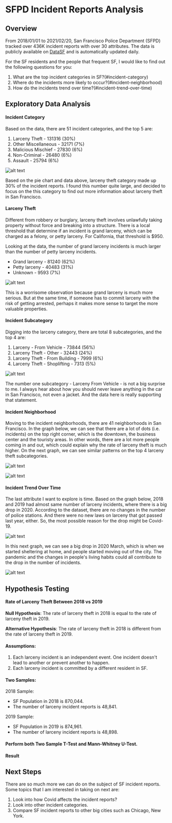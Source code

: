 # SFPD Incident Reports Analysis

## Overview
From 2018/01/01 to 2021/02/20, San Francisco Police Department (SFPD) tracked over 436K incident reports with over 30 attributes. The data is publicly available on [DataSF](https://data.sfgov.org/Public-Safety/Police-Department-Incident-Reports-2018-to-Present/wg3w-h783) and is automatically updated daily.

For the SF residents and the people that frequent SF, I would like to find out the following questions for you:
1. What are the top incident categories in SF?(#incident-category)
2. Where do the incidents more likely to occur?(#incident-neighborhood)
3. How do the incidents trend over time?(#incident-trend-over-time)


## Exploratory Data Analysis
#### Incident Category
Based on the data, there are 51 incident categories, and the top 5 are:
1. Larceny Theft - 131316 (30%)
2. Other Miscellaneous - 32171 (7%)
3. Malicious Mischief - 27830 (6%)
4. Non-Criminal - 26480 (6%)
5. Assault - 25794 (6%)

![alt text](https://github.com/yenholaivy/SFPD-Incident-Reports-Analysis/blob/main/img/incident-category-pie.png)
 
Based on the pie chart and data above, larceny theft category made up 30% of the incident reports. I found this number quite large, and decided to focus on the this category to find out more information about larceny theft in San Francisco.


#### Larceny Theft
Different from robbery or burglary, larceny theft involves unlawfully taking property without force and breaking into a structure. There is a local threshold that determine if an incident is grand larceny, which can be charged as a felony, or petty larceny. For California, that threshold is $950.

Looking at the data, the number of grand larceny incidents is much larger than the number of petty larceny incidents.
- Grand larceny - 81240 (62%)
- Petty larceny - 40483 (31%)
- Unknown - 9593 (7%)

![alt text](https://github.com/yenholaivy/SFPD-Incident-Reports-Analysis/blob/main/img/larceny-amount-bar.png)

This is a worrisome observation because grand larceny is much more serious. But at the same time, if someone has to commit larceny with the risk of getting arrested, perhaps it makes more sense to target the more valuable properties. 


#### Incident Subcategory
Digging into the larceny category, there are total 8 subcategories, and the top 4 are:
1. Larceny - From Vehicle - 73844 (56%)
2. Larceny Theft - Other - 32443 (24%)
3. Larceny Theft - From Building - 7999 (6%)
4. Larceny Theft - Shoplifting - 7313 (5%)

![alt text](https://github.com/yenholaivy/SFPD-Incident-Reports-Analysis/blob/main/img/larceny-subcat-pie.png)

The number one subcategory - Larceny From Vehicle - is not a big surprise to me. I always hear about how you should never leave anything in the car in San Francisco, not even a jacket. And the data here is really supporting that statement. 


#### Incident Neighborhood
Moving to the incident neighborhoods, there are 41 neighborhoods in San Francisco. In the graph below, we can see that there are a lot of dots (i.e. incidents) on the top right corner, which is the downtown, the business center and the touristy areas. In other words, there are a lot more people coming in and out, which could explain why the rate of larceny theft is much higher. On the next graph, we can see similar patterns on the top 4 larceny theft subcategories.


![alt text](https://github.com/yenholaivy/SFPD-Incident-Reports-Analysis/blob/main/img/neighborhood.png)

![alt text](https://github.com/yenholaivy/SFPD-Incident-Reports-Analysis/blob/main/img/nbhood-subcat.png)



#### Incident Trend Over Time
The last attribute I want to explore is time. Based on the graph below, 2018 and 2019 had almost same number of larceny incidents, where there is a big drop in 2020. According to the dataset, there are no changes in the number of police stations. And there were no new laws on larceny that got passed last year, either. So, the most possible reason for the drop might be Covid-19.

![alt text](https://github.com/yenholaivy/SFPD-Incident-Reports-Analysis/blob/main/img/larceny-year-bar.png)

In this next graph, we can see a big drop in 2020 March, which is when we started sheltering at home, and people started moving out of the city. The pandemic and the changes in people's living habits could all contribute to the drop in the number of incidents.

![alt text](https://github.com/yenholaivy/SFPD-Incident-Reports-Analysis/blob/main/img/larceny-month-bar.png)

## Hypothesis Testing
#### Rate of Larceny Theft Between 2018 vs 2019

<b> Null Hypothesis</b>: The rate of larceny theft in 2018 is equal to the rate of larceny theft in 2019. 

<b> Alternative Hypothesis</b>: The rate of larceny theft in 2018 is different from the rate of larceny theft in 2019.

#### Assumptions:
1. Each larceny incident is an independent event. One incident doesn't lead to another or prevent another to happen.
2. Each larceny incident is committed by a different resident in SF.

#### Two Samples:
2018 Sample: 
- SF Population in 2018 is 870,044.
- The number of larceny incident reports is 48,841.

2019 Sample: 
- SF Population in 2019 is 874,961.
- The number of larceny incident reports is 48,898.

#### Perform both Two Sample T-Test and Mann-Whitney U-Test.

#### Result

## Next Steps
There are so much more we can do on the subject of SF incident reports. Some topics that I am interested in taking on next are:
1. Look into how Covid affects the incident reports?
2. Look into other incident categories.
3. Compare SF incident reports to other big cities such as Chicago, New York.
